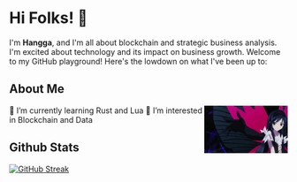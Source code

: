 # Hi Folks! 👋

I'm **Hangga**, and I'm all about blockchain and strategic business analysis. I'm excited about technology and its impact on business growth. Welcome to my GitHub playground! Here's the lowdown on what I've been up to:

## About Me
<img align=right src="https://github.com/hanggaa/hanggaa/blob/main/Assets/Kuro.gif" alt="drawing" width="30%"/>
🌱 I’m currently learning Rust and Lua
👀 I’m interested in Blockchain and Data

## Github Stats
<a href="https://git.io/streak-stats"><img src="https://github-readme-streak-stats.herokuapp.com?user=hanggaa&theme=shadow-purple" alt="GitHub Streak" /></a>

<!--
**hanggaa/hanggaa** is a ✨ _special_ ✨ repository because its `README.md` (this file) appears on your GitHub profile.

Here are some ideas to get you started:

- 🔭 I’m currently working on ...
- 🌱 I’m currently learning ...
- 👯 I’m looking to collaborate on ...
- 🤔 I’m looking for help with ...
- 💬 Ask me about ...
- 📫 How to reach me: ...
- 😄 Pronouns: ...
- ⚡ Fun fact: ...
-->